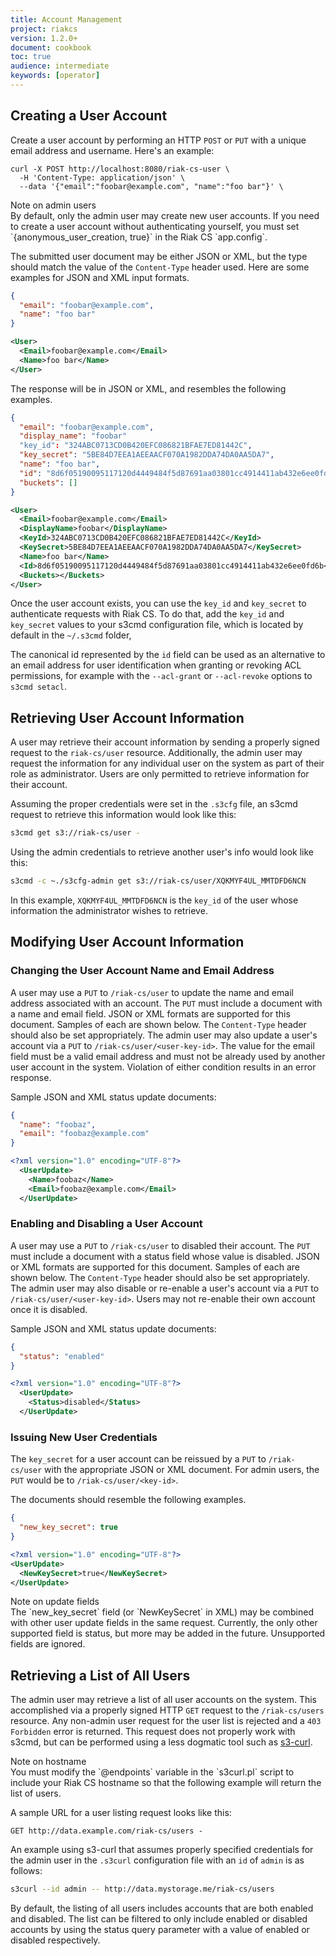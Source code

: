 ```yaml
---
title: Account Management
project: riakcs
version: 1.2.0+
document: cookbook
toc: true
audience: intermediate
keywords: [operator]
---
```


## Creating a User Account

Create a user account by performing an HTTP `POST` or `PUT` with a
unique email address and username. Here's an example:

```curl
curl -X POST http://localhost:8080/riak-cs-user \
  -H 'Content-Type: application/json' \
  --data '{"email":"foobar@example.com", "name":"foo bar"}' \
```

<div class="note">
<div class="title">Note on admin users</div>
By default, only the admin user may create new user accounts. If you
need to create a user account without authenticating yourself, you must
set `{anonymous_user_creation, true}` in the Riak CS `app.config`.
</div>

The submitted user document may be either JSON or XML, but the type
should match the value of the `Content-Type` header used. Here are some
examples for JSON and XML input formats.

```json
{
  "email": "foobar@example.com",
  "name": "foo bar"
}
```

```xml
<User>
  <Email>foobar@example.com</Email>
  <Name>foo bar</Name>
</User>
```

The response will be in JSON or XML, and resembles the following examples.

```json
{
  "email": "foobar@example.com",
  "display_name": "foobar"
  "key_id": "324ABC0713CD0B420EFC086821BFAE7ED81442C",
  "key_secret": "5BE84D7EEA1AEEAACF070A1982DDA74DA0AA5DA7",
  "name": "foo bar",
  "id": "8d6f05190095117120d4449484f5d87691aa03801cc4914411ab432e6ee0fd6b",
  "buckets": []
}
```

```xml
<User>
  <Email>foobar@example.com</Email>
  <DisplayName>foobar</DisplayName>
  <KeyId>324ABC0713CD0B420EFC086821BFAE7ED81442C</KeyId>
  <KeySecret>5BE84D7EEA1AEEAACF070A1982DDA74DA0AA5DA7</KeySecret>
  <Name>foo bar</Name>
  <Id>8d6f05190095117120d4449484f5d87691aa03801cc4914411ab432e6ee0fd6b</Id>
  <Buckets></Buckets>
</User>
```

Once the user account exists, you can use the `key_id` and `key_secret`
to authenticate requests with Riak CS. To do that, add the `key_id` and
`key_secret` values to your s3cmd configuration file, which is located
by default in the `~/.s3cmd` folder,

The canonical id represented by the `id` field can be used as an
alternative to an email address for user identification when granting or
revoking ACL permissions, for example with the `--acl-grant` or
`--acl-revoke` options to `s3cmd setacl`.

## Retrieving User Account Information

A user may retrieve their account information by sending a properly
signed request to the `riak-cs/user` resource. Additionally, the admin
user may request the information for any individual user on the system
as part of their role as administrator. Users are only permitted to
retrieve information for their account.

Assuming the proper credentials were set in the `.s3cfg` file, an s3cmd
request to retrieve this information would look like this:

```bash
s3cmd get s3://riak-cs/user -
```

Using the admin credentials to retrieve another user's info would look
like this:

```bash
s3cmd -c ~./s3cfg-admin get s3://riak-cs/user/XQKMYF4UL_MMTDFD6NCN
```

In this example, `XQKMYF4UL_MMTDFD6NCN` is the `key_id` of the user
whose information the administrator wishes to retrieve.

## Modifying User Account Information

### Changing the User Account Name and Email Address

A user may use a `PUT` to `/riak-cs/user` to update the name and email
address associated with an account. The `PUT` must include a document
with a name and email field. JSON or XML formats are supported for this
document. Samples of each are shown below. The `Content-Type` header
should also be set appropriately. The admin user may also update a
user's account via a `PUT` to `/riak-cs/user/<user-key-id>`. The value
for the email field must be a valid email address and must not be
already used by another user account in the system. Violation of either
condition results in an error response.

Sample JSON and XML status update documents:

```json
{
  "name": "foobaz",
  "email": "foobaz@example.com"
}
```

```xml
<?xml version="1.0" encoding="UTF-8"?>
  <UserUpdate>
    <Name>foobaz</Name>
    <Email>foobaz@example.com</Email>
  </UserUpdate>
```

### Enabling and Disabling a User Account

A user may use a `PUT` to `/riak-cs/user` to disabled their account. The
`PUT` must include a document with a status field whose value is
disabled. JSON or XML formats are supported for this document. Samples
of each are shown below. The `Content-Type` header should also be set
appropriately. The admin user may also disable or re-enable a user's
account via a `PUT` to `/riak-cs/user/<user-key-id>`. Users may not
re-enable their own account once it is disabled.

Sample JSON and XML status update documents:

```json
{
  "status": "enabled"
}
```

```xml
<?xml version="1.0" encoding="UTF-8"?>
  <UserUpdate>
    <Status>disabled</Status>
  </UserUpdate>
```

### Issuing New User Credentials

The `key_secret` for a user account can be reissued by a `PUT` to
`/riak-cs/user` with the appropriate JSON or XML document. For admin
users, the `PUT` would be to `/riak-cs/user/<key-id>`.

The documents should resemble the following examples.

```json
{
  "new_key_secret": true
}
```

```xml
<?xml version="1.0" encoding="UTF-8"?>
<UserUpdate>
  <NewKeySecret>true</NewKeySecret>
</UserUpdate>
```

<div class="note">
<div class="title">Note on update fields</div>
The `new_key_secret` field (or `NewKeySecret` in XML) may be combined
with other user update fields in the same request.  Currently, the only
other supported field is status, but more may be added in the future.
Unsupported fields are ignored.
</div>

## Retrieving a List of All Users

The admin user may retrieve a list of all user accounts on the system.
This accomplished via a properly signed HTTP `GET` request to the
`/riak-cs/users` resource. Any non-admin user request for the user list
is rejected and a `403 Forbidden` error is returned. This request does
not properly work with s3cmd, but can be performed using a less dogmatic
tool such as [s3-curl](http://aws.amazon.com/code/128).

<div class="info">
<div class="title">Note on hostname</div>
You must modify the `@endpoints` variable in the `s3curl.pl` script to
include your Riak CS hostname so that the following example will return
the list of users.
</div>

A sample URL for a user listing request looks like this:

```
GET http://data.example.com/riak-cs/users -
```

An example using s3-curl that assumes properly specified credentials for
the admin user in the `.s3curl` configuration file with an `id` of
`admin` is as follows:

```bash
s3curl --id admin -- http://data.mystorage.me/riak-cs/users
```

By default, the listing of all users includes accounts that are both
enabled and disabled. The list can be filtered to only include enabled
or disabled accounts by using the status query parameter with a value of
enabled or disabled respectively.

